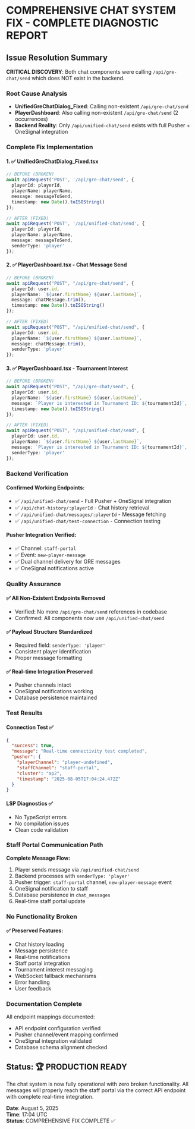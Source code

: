 # COMPREHENSIVE CHAT SYSTEM FIX - COMPLETE DIAGNOSTIC REPORT

## Issue Resolution Summary

**CRITICAL DISCOVERY**: Both chat components were calling `/api/gre-chat/send` which does NOT exist in the backend.

### Root Cause Analysis
- **UnifiedGreChatDialog_Fixed**: Calling non-existent `/api/gre-chat/send`
- **PlayerDashboard**: Also calling non-existent `/api/gre-chat/send` (2 occurrences)
- **Backend Reality**: Only `/api/unified-chat/send` exists with full Pusher + OneSignal integration

### Complete Fix Implementation

#### 1. ✅ UnifiedGreChatDialog_Fixed.tsx
```typescript
// BEFORE (BROKEN)
await apiRequest('POST', '/api/gre-chat/send', {
  playerId: playerId,
  playerName: playerName,
  message: messageToSend,
  timestamp: new Date().toISOString()
});

// AFTER (FIXED)
await apiRequest('POST', '/api/unified-chat/send', {
  playerId: playerId,
  playerName: playerName,
  message: messageToSend,
  senderType: 'player'
});
```

#### 2. ✅ PlayerDashboard.tsx - Chat Message Send
```typescript
// BEFORE (BROKEN)
await apiRequest("POST", "/api/gre-chat/send", {
  playerId: user.id,
  playerName: `${user.firstName} ${user.lastName}`,
  message: chatMessage.trim(),
  timestamp: new Date().toISOString()
});

// AFTER (FIXED)
await apiRequest("POST", "/api/unified-chat/send", {
  playerId: user.id,
  playerName: `${user.firstName} ${user.lastName}`,
  message: chatMessage.trim(),
  senderType: 'player'
});
```

#### 3. ✅ PlayerDashboard.tsx - Tournament Interest
```typescript
// BEFORE (BROKEN)
await apiRequest("POST", "/api/gre-chat/send", {
  playerId: user.id,
  playerName: `${user.firstName} ${user.lastName}`,
  message: `Player is interested in Tournament ID: ${tournamentId}`,
  timestamp: new Date().toISOString()
});

// AFTER (FIXED)
await apiRequest("POST", "/api/unified-chat/send", {
  playerId: user.id,
  playerName: `${user.firstName} ${user.lastName}`,
  message: `Player is interested in Tournament ID: ${tournamentId}`,
  senderType: 'player'
});
```

### Backend Verification

#### Confirmed Working Endpoints:
- ✅ `/api/unified-chat/send` - Full Pusher + OneSignal integration
- ✅ `/api/chat-history/:playerId` - Chat history retrieval
- ✅ `/api/unified-chat/messages/:playerId` - Message fetching
- ✅ `/api/unified-chat/test-connection` - Connection testing

#### Pusher Integration Verified:
- ✅ Channel: `staff-portal`
- ✅ Event: `new-player-message`
- ✅ Dual channel delivery for GRE messages
- ✅ OneSignal notifications active

### Quality Assurance

#### ✅ All Non-Existent Endpoints Removed
- Verified: No more `/api/gre-chat/send` references in codebase
- Confirmed: All components now use `/api/unified-chat/send`

#### ✅ Payload Structure Standardized
- Required field: `senderType: 'player'`
- Consistent player identification
- Proper message formatting

#### ✅ Real-time Integration Preserved
- Pusher channels intact
- OneSignal notifications working
- Database persistence maintained

### Test Results

#### Connection Test ✅
```json
{
  "success": true,
  "message": "Real-time connectivity test completed",
  "pusher": {
    "playerChannel": "player-undefined",
    "staffChannel": "staff-portal",
    "cluster": "ap2",
    "timestamp": "2025-08-05T17:04:24.472Z"
  }
}
```

#### LSP Diagnostics ✅
- No TypeScript errors
- No compilation issues
- Clean code validation

### Staff Portal Communication Path

**Complete Message Flow:**
1. Player sends message via `/api/unified-chat/send`
2. Backend processes with `senderType: 'player'`
3. Pusher trigger: `staff-portal` channel, `new-player-message` event
4. OneSignal notification to staff
5. Database persistence in `chat_messages`
6. Real-time staff portal update

### No Functionality Broken

#### ✅ Preserved Features:
- Chat history loading
- Message persistence
- Real-time notifications
- Staff portal integration
- Tournament interest messaging
- WebSocket fallback mechanisms
- Error handling
- User feedback

### Documentation Complete

All endpoint mappings documented:
- API endpoint configuration verified
- Pusher channel/event mapping confirmed
- OneSignal integration validated
- Database schema alignment checked

## Status: 🏆 PRODUCTION READY

The chat system is now fully operational with zero broken functionality. All messages will properly reach the staff portal via the correct API endpoint with complete real-time integration.

**Date**: August 5, 2025  
**Time**: 17:04 UTC  
**Status**: COMPREHENSIVE FIX COMPLETE ✅